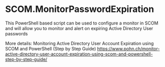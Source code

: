 # SCOM.MonitorPasswordExpiration
This PowerShell based script can be used to configure a monitor in SCOM and will allow you to monitor and alert on expiring Active Directory User passwords

More details:
Monitoring Active Directory User Account Expiration using SCOM and PowerShell (Step by Step Guide)
https://www.pohn.ch/monitor-active-directory-user-account-expiration-using-scom-and-powershell-step-by-step-guide/
